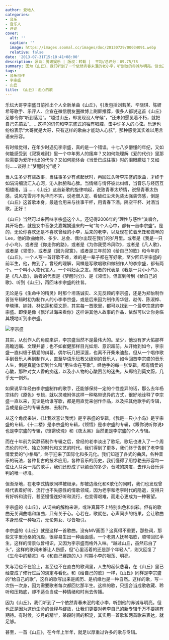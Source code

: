```yaml
---
author: 爱地人
categories:
- 音乐
- 音乐人
- 评论
cover:
  alt: ''
  caption: ''
  image: https://images.soomal.cc/images/doc/20130729/00034091.webp
  relative: false
date: '2013-07-31T15:10:41+08:00'
description: 源自：腾讯娱乐 | 版权：转载 |  平均/总评分：09.75/78
summary: 因为《山丘》，我们听到了一个依然青春未泯的老小李，听到他的赤诚与明亮。但也正是因为这份生命的诠释与绽放，让我们更要对老李自己的新专辑千万不要抱有期待。有时候，岁月的精华，某段时间的积淀，其实用一首歌和两首歌来表达，就足够。甚至，一首《山丘》，在今年上半年，就足以厚重过许多的歌与专辑。
tags:
- 音乐创作
- 李宗盛
- 山丘
title: 《山丘》：走心的歌
---
```


乐坛大哥李宗盛日前推出个人全新单曲《山丘》，引发包括刘若英、辛晓琪、陈妍希等歌手、乐评人、企宣在微信朋友圈微博上刷屏推荐，很多人都说这首《山丘》足够令你“听到落泪”。“越过山丘，却发现没人守候”，“还未如愿见着不朽，就把自己先搞丢”… …这样的词句和李宗盛式的独有唱腔，击中许多人的心弦。乐迷也纷纷表示“大哥就是大哥，只有这样的歌曲才能动人心弦”，那种感觉其实难以用言语来形容。

有时候觉得，在年少时遇见李宗盛，真的是一个错误。十七八岁懵懂的年纪，又如何能感受到《寂寞难耐》里一个中年男人的瘙痒？又如何能理解《爱的代价》里那些需要为爱所付出的代价？又如何能体会《当爱已成往事》时的泪眼朦胧？又如何……谈得上“梦醒时分”呢？

当人生多少有些故事，当往事多少有点起伏时，再回过头听李宗盛的歌曲，才终于如涓涓细流汇入心河，沁人肺腑和心脾。当情绪与情怀彼此纠缠，当音乐与经历互相缱绻，当……《山丘》这首新歌的旋律响起，说致青春太矫情，说祭青春太伤感，说风花雪月不免华而不实，说老僧入定、看破红尘未免装太强装饰感，倒是《山丘》这首歌本身，最适合用来与往事干杯，用青春下酒。隔空干杯、对酒当歌，正好！

《山丘》当然可以来回味李宗盛这个人。还记得2006年的“理性与感性”演唱会，其开场白，就是女中音张艾嘉娓娓道来的一句“每个人心中，都有一首李宗盛”。是的，无论你喜欢还是不喜欢曾经的小李，后来的老李，以及现在忙着烹饪和做琴的Lee，他的歌曲始终、多少、总会、偶尔出现在我们的岁月里。或者是《我是一只小小鸟》，或者是《你走你的路》，或者是《为你我受冷风吹》，或者是《凡人歌》，或者是《领悟》，或者是《因为寂寞》，或者是三年前的《给自己的歌》和今年的《山丘》。一个人写一首好歌不难，难的是一辈子都在写好歌，至少回已李宗盛的前半生，他，做到了。曾经的理解，同样是写歌唱歌和做制作人的李宗盛，都有两个。一个叫小人物代言人，一个叫妇女之友。前者的代表是《我是一只小小鸟》、是《凡人歌》，后者的代表是《梦醒时分》、是《领悟》。但直到听到《给自己的歌》、听到《山丘》，再回味李宗盛的往昔。

无论是与《生命中的精灵》时那个坦荡诚实、义无反顾的李宗盛，还是为郑怡制作首张专辑时初为制作人的小李李宗盛，或是后来因为制作周华健、赵传、陈淑桦、辛晓琪、娃娃、林忆莲和莫文蔚，其实每一首歌里，都可以找到一个最李宗盛的李宗盛。即使是像《飘洋过海来看你》这样讲其他人故事的作品，依然可以让你身临其境地听到李宗盛。

![李宗盛](https://images.soomal.cc/images/doc/20130729/00034091.webp)





其实，从创作人的角度来讲，李宗盛当然不是最伟大的。至少，他没有罗大佑那样高瞻远瞩、文理并蓄；也不如崔健那样目光如炬、意识超前。从开始到如今，李宗盛一直纠缠于情爱的纠葛，偶尔玩几把深邃，也离不开柴米油盐。但从一个唱作歌手到音乐人再到制作人，直至华语乐坛教父级别的音乐人，如今回首李宗盛的音乐人生，倒是真能体悟到什么叫“用生命在写歌”。经他手的每一张专辑，都有情爱的心酸，那种对女人香的痴迷，以及小人物的心酸困苦的迷失。从郑怡到莫文蔚，几乎无一例外。

如果说早年经由李宗盛制作的歌手，还能够保持一定的个性差异的话，那么去年杨宗纬的《原色》专辑，就以灵魂附体这样一种略带诡异的方式，很好地诠释了李宗盛一直以来，无论是给谁写歌，都是用直觉来创作作品，以及把其他歌手的专辑，当成是自己的专辑去做、去制作。

从这个角度来讲，《让我欢喜让我忧》是李宗盛的专辑，《我是一只小小鸟》是李宗盛的专辑，《十二楼》是李宗盛的专辑，《领悟》是李宗盛的专辑，《跟你说听你说》也是李宗盛的专辑，《铿锵玫瑰》和《夜太黑》当然更是李宗盛的个人专辑。

而在十年前为梁静茹制作专辑之后，曾经的老李淡出了歌坛，歌坛也进入了一个周杰伦的时代、独立的时代和文艺的时代。我们得到了更多，我们终于告别了老李情情爱爱的“小格局”，终于迎来了国际化和多元化。我们知道了各式的曲风，各种音乐的玩法，各种复古的技术应用，各种音乐的历史，我们懂得了用惊艳去形容每一位让人耳朵一亮的歌手，我们还形成了以颤音的多少，音域的跨度，去作为音乐评判的唯一标准。

但渐渐地，在老李式情歌同样被继承，却被边缘化和K歌化的同时，我们也发现曾经代表着好听、流行也不失感性的情歌领域，因为老李和老李时代的隐退，变得只有好听和流行，甚至慢慢连好听和流行，也变得艰难，而走心更成为一种奢望。

李宗盛的《山丘》，从词曲的解构来讲，或许真算不上特别出色和出彩。但有的歌曲无关词曲唱和编曲，只有关于心。心若在，歌就在。心声同步的结果，会让歌曲本身形成一种吸力，无论男女、尽皆吸引。

李宗盛的《山丘》就是这样一首歌曲。没有MV画面？这真得不重要，那些词，那些文字里沧桑的沉殿，很容易生出一种画面感。一个老男人抚琴唱歌，顺带回忆半生，这样的情景似曾相识，又因为李宗盛而格外入味。“越过山丘，虽然已白了头”，这样的歌词未够让人伤感，但“心里活着的还是那个年轻人”，则又回复了《生命中的精灵》与《和自己赛跑的人》时期小李的坦荡、明亮。

笑与泪也不在脸上，甚至也不在直白的歌词里，人生的起伏悲喜，在《山丘》里已经变成了修行过后的淡定与看化。和《给自己的歌》一样，《山丘》同样是李宗盛的“给自己的歌”，这样的歌写出来是阅历、是机缘也是一种自然。这样的歌，写一次伤一次身，因为需要歌者每次都回忆那半生。这样的歌，只适合当成歌收藏、聆听和压箱底，却不适合当成一种情绪和时尚去传播。

因为《山丘》，我们听到了一个依然青春未泯的老小李，听到他的赤诚与明亮。但也正是因为这份生命的诠释与绽放，让我们更要对老李自己的新专辑千万不要抱有期待。有时候，岁月的精华，某段时间的积淀，其实用一首歌和两首歌来表达，就足够。

甚至，一首《山丘》，在今年上半年，就足以厚重过许多的歌与专辑。